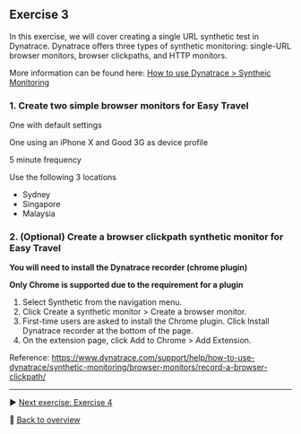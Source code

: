 ## Exercise 3
In this exercise, we will cover creating a single URL synthetic test in Dynatrace. Dynatrace offers three types of synthetic monitoring: single-URL browser monitors, browser clickpaths, and HTTP monitors.

More information can be found here: [How to use Dynatrace > Syntheic Monitoring](https://www.dynatrace.com/support/help/how-to-use-dynatrace/synthetic-monitoring)

### 1. Create two simple browser monitors for Easy Travel

One with default settings

One using an iPhone X and Good 3G as device profile

5 minute frequency

Use the following 3 locations
 * Sydney
 * Singapore
 * Malaysia

### 2. (Optional) Create a browser clickpath synthetic monitor for Easy Travel

**You will need to install the Dynatrace recorder (chrome plugin)**

**Only Chrome is supported due to the requirement for a plugin**

1. Select Synthetic from the navigation menu.
2. Click Create a synthetic monitor > Create a browser monitor.
3. First-time users are asked to install the Chrome plugin. Click Install Dynatrace recorder at the bottom of the page.
4. On the extension page, click Add to Chrome > Add Extension.

Reference: https://www.dynatrace.com/support/help/how-to-use-dynatrace/synthetic-monitoring/browser-monitors/record-a-browser-clickpath/

---

:arrow_forward: [Next exercise: Exercise 4](/ex4)

:arrow_up_small: [Back to overview](https://github.com/performgohot19/DEM)
